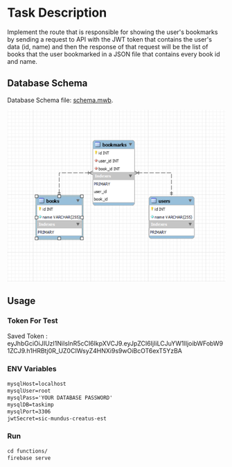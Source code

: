 # Task Description
Implement the route that is responsible for showing the user's bookmarks by sending a request to API with the JWT token that contains the user's data (id, name) and then the response of that request will be the list of books that the user bookmarked in a JSON file that contains every book id and name.

## Database Schema 
Database Schema file: [schema.mwb](schema.mwb).

![Schema Picture](./Task_DBSchema.png)
## Usage
### Token For Test
Saved Token : eyJhbGciOiJIUzI1NiIsInR5cCI6IkpXVCJ9.eyJpZCI6IjIiLCJuYW1lIjoibWFobW91ZCJ9.h1HRBtj0R_UZ0CIWsyZ4HNXi9s9wOiBcOT6exT5YzBA
### ENV Variables
```
mysqlHost=localhost
mysqlUser=root
mysqlPass='YOUR DATABASE PASSWORD'
mysqlDB=taskimp
mysqlPort=3306
jwtSecret=sic-mundus-creatus-est
```
### Run
```
cd functions/
firebase serve
```
